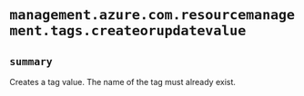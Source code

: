 # `management.azure.com.resourcemanagement.tags.createorupdatevalue`

## `summary`
Creates a tag value. The name of the tag must already exist.


